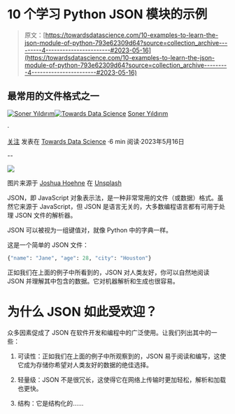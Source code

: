 # 10 个学习 Python JSON 模块的示例

> 原文：[https://towardsdatascience.com/10-examples-to-learn-the-json-module-of-python-793e62309d64?source=collection_archive---------4-----------------------#2023-05-16](https://towardsdatascience.com/10-examples-to-learn-the-json-module-of-python-793e62309d64?source=collection_archive---------4-----------------------#2023-05-16)

## 最常用的文件格式之一

[](https://sonery.medium.com/?source=post_page-----793e62309d64--------------------------------)[![Soner Yıldırım](../Images/c589572e9d1ee176cd4f5a0008173f1b.png)](https://sonery.medium.com/?source=post_page-----793e62309d64--------------------------------)[](https://towardsdatascience.com/?source=post_page-----793e62309d64--------------------------------)[![Towards Data Science](../Images/a6ff2676ffcc0c7aad8aaf1d79379785.png)](https://towardsdatascience.com/?source=post_page-----793e62309d64--------------------------------) [Soner Yıldırım](https://sonery.medium.com/?source=post_page-----793e62309d64--------------------------------)

·

[关注](https://medium.com/m/signin?actionUrl=https%3A%2F%2Fmedium.com%2F_%2Fsubscribe%2Fuser%2F2cf6b549448&operation=register&redirect=https%3A%2F%2Ftowardsdatascience.com%2F10-examples-to-learn-the-json-module-of-python-793e62309d64&user=Soner+Y%C4%B1ld%C4%B1r%C4%B1m&userId=2cf6b549448&source=post_page-2cf6b549448----793e62309d64---------------------post_header-----------) 发表在 [Towards Data Science](https://towardsdatascience.com/?source=post_page-----793e62309d64--------------------------------) ·6 min 阅读·2023年5月16日[](https://medium.com/m/signin?actionUrl=https%3A%2F%2Fmedium.com%2F_%2Fvote%2Ftowards-data-science%2F793e62309d64&operation=register&redirect=https%3A%2F%2Ftowardsdatascience.com%2F10-examples-to-learn-the-json-module-of-python-793e62309d64&user=Soner+Y%C4%B1ld%C4%B1r%C4%B1m&userId=2cf6b549448&source=-----793e62309d64---------------------clap_footer-----------)

--

[](https://medium.com/m/signin?actionUrl=https%3A%2F%2Fmedium.com%2F_%2Fbookmark%2Fp%2F793e62309d64&operation=register&redirect=https%3A%2F%2Ftowardsdatascience.com%2F10-examples-to-learn-the-json-module-of-python-793e62309d64&source=-----793e62309d64---------------------bookmark_footer-----------)![](../Images/325096546b3bec115ac12184f691ca12.png)

图片来源于 [Joshua Hoehne](https://unsplash.com/@mrthetrain?utm_source=unsplash&utm_medium=referral&utm_content=creditCopyText) 在 [Unsplash](https://unsplash.com/photos/YPgTovTiUv4?utm_source=unsplash&utm_medium=referral&utm_content=creditCopyText)

JSON，即 JavaScript 对象表示法，是一种非常常用的文件（或数据）格式。虽然它来源于 JavaScript，但 JSON 是语言无关的，大多数编程语言都有可用于处理 JSON 文件的解析器。

JSON 可以被视为一组键值对，就像 Python 中的字典一样。

这是一个简单的 JSON 文件：

```py
{"name": "Jane", "age": 28, "city": "Houston"}
```

正如我们在上面的例子中所看到的，JSON 对人类友好，你可以自然地阅读 JSON 并理解其中包含的数据。它对机器解析和生成也很容易。

# 为什么 JSON 如此受欢迎？

众多因素促成了 JSON 在软件开发和编程中的广泛使用。让我们列出其中的一些：

1.  可读性：正如我们在上面的例子中所观察到的，JSON 易于阅读和编写，这使它成为存储你希望对人类友好的数据的绝佳选择。

1.  轻量级：JSON 不是很冗长，这使得它在网络上传输时更加轻松，解析和加载也更快。

1.  结构：它是结构化的……

